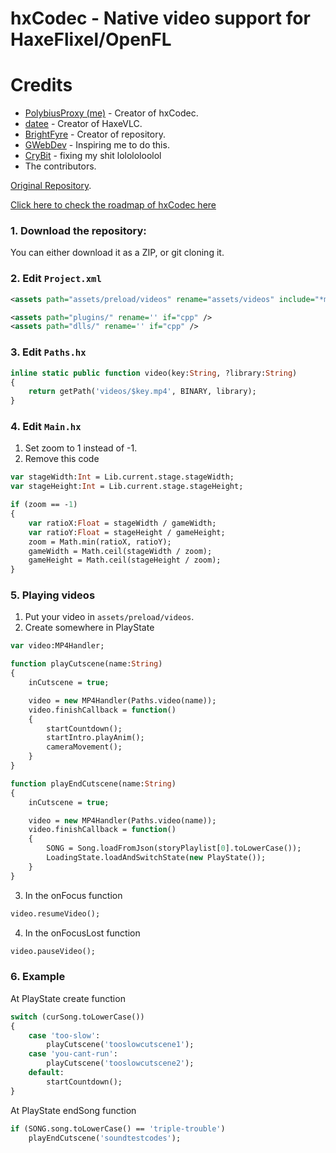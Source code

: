 # hxCodec - Native video support for HaxeFlixel/OpenFL

# Credits

- [PolybiusProxy (me)](https://github.com/polybiusproxy) - Creator of hxCodec.
- [datee](https://github.com/datee) - Creator of HaxeVLC.
- [BrightFyre](https://github.com/brightfyregit) - Creator of repository.
- [GWebDev](https://github.com/GrowtopiaFli) - Inspiring me to do this.
- [CryBit](https://github.com/CryBitDev) - fixing my shit lolololoolol
- The contributors.

[Original Repository](https://github.com/polybiusproxy/PolyEngine).

[Click here to check the roadmap of hxCodec here](https://github.com/brightfyregit/Friday-Night-Funkin-Mp4-Video-Support/projects/1)

### 1. Download the repository:
You can either download it as a ZIP,
or git cloning it.

### 2. Edit `Project.xml`
```xml
<assets path="assets/preload/videos" rename="assets/videos" include="*mp4" embed='false' />

<assets path="plugins/" rename='' if="cpp" />
<assets path="dlls/" rename='' if="cpp" />
```

### 3. Edit `Paths.hx`
```haxe
inline static public function video(key:String, ?library:String)
{
	return getPath('videos/$key.mp4', BINARY, library);
}
```

### 4. Edit `Main.hx`
1. Set zoom to 1 instead of -1.
2. Remove this code
```haxe
var stageWidth:Int = Lib.current.stage.stageWidth;
var stageHeight:Int = Lib.current.stage.stageHeight;

if (zoom == -1)
{
	var ratioX:Float = stageWidth / gameWidth;
	var ratioY:Float = stageHeight / gameHeight;
	zoom = Math.min(ratioX, ratioY);
	gameWidth = Math.ceil(stageWidth / zoom);
	gameHeight = Math.ceil(stageHeight / zoom);
}
```

### 5. Playing videos

1. Put your video in `assets/preload/videos`.
2. Create somewhere in PlayState
```haxe
var video:MP4Handler;

function playCutscene(name:String)
{
	inCutscene = true;

	video = new MP4Handler(Paths.video(name));
	video.finishCallback = function()
	{
		startCountdown();
		startIntro.playAnim();
		cameraMovement();
	}
}

function playEndCutscene(name:String)
{
	inCutscene = true;

	video = new MP4Handler(Paths.video(name));
	video.finishCallback = function()
	{
		SONG = Song.loadFromJson(storyPlaylist[0].toLowerCase());
		LoadingState.loadAndSwitchState(new PlayState());
	}
}
```

3. In the onFocus function
```haxe
video.resumeVideo();
```

4. In the onFocusLost function
```haxe
video.pauseVideo();
```

### 6. Example
At PlayState create function
```haxe
switch (curSong.toLowerCase())
{
	case 'too-slow':
		playCutscene('tooslowcutscene1');
	case 'you-cant-run':
		playCutscene('tooslowcutscene2');
	default:
		startCountdown();
}
```

At PlayState endSong function
```haxe
if (SONG.song.toLowerCase() == 'triple-trouble')
	playEndCutscene('soundtestcodes');
```